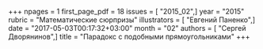 +++
npages = 1
first_page_pdf = 18
issues = [ "2015_02",]
year = "2015"
rubric = "Математические сюрпризы"
illustrators = [ "Евгений Паненко",]
date = "2017-05-03T00:17:32+03:00"
month = "02"
authors = [ "Сергей Дворянинов",]
title = "Парадокс с подобными прямоугольниками"
+++
